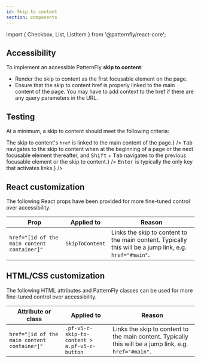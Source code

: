 ```yaml
---
id: Skip to content
section: components
---
```


import { Checkbox, List, ListItem } from '@patternfly/react-core';

## Accessibility

To implement an accessible PatternFly **skip to content**:

- Render the skip to content as the first focusable element on the page.
- Ensure that the skip to content href is properly linked to the main content of the page. You may have to add context to the href if there are any query parameters in the URL.

## Testing

At a minimum, a skip to content should meet the following criteria:

<List isPlain>
  <ListItem>
    <Checkbox id="skip-to-content-a11y-checkbox-1" label="The skip to content is the first focusable element on the page." description="When content is repeated on several pages - such as actions in a header or navigation links in a sidebar - users navigating via keyboard or other assistive technologies would need to navigate through that content every time. Placing a skip to content as the first focusable element helps users avoid this repeated content." />
  </ListItem>
  <ListItem>
    <Checkbox id="skip-to-content-a11y-checkbox-2" label={<span>The skip to content's <code className="ws-code">href</code> is linked to the main content of the page.</span>} />
  </ListItem>
  <ListItem>
    <Checkbox id="skip-to-content-a11y-checkbox-3" label="Standard keyboard navigation can be used to navigate between the skip to content and other focusable elements." description={<span><kbd>Tab</kbd> navigates to the skip to content when at the beginning of a page or the next focusable element thereafter, and <kbd>Shift</kbd> + <kbd>Tab</kbd> navigates to the previous focusable element or the skip to content.</span>} />
  </ListItem>
  <ListItem>
    <Checkbox id="skip-to-content-a11y-checkbox-4" label="Standard keyboard interaction can be used to activate the skip to content." description={<span><kbd>Enter</kbd> is typically the only key that activates links.</span>} />
  </ListItem>
</List>

## React customization

The following React props have been provided for more fine-tuned control over accessibility.

| Prop | Applied to | Reason | 
|---|---|---|
| `href="[id of the main content container]"` | `SkipToContent` | Links the skip to content to the main content. Typically this will be a jump link, e.g. `href="#main"`. |

## HTML/CSS customization

The following HTML attributes and PatternFly classes can be used for more fine-tuned control over accessibility.

| Attribute or class | Applied to | Reason | 
|---|---|---|
| `href="[id of the main content container]"` | `.pf-v5-c-skip-to-content > a.pf-v5-c-button` | Links the skip to content to the main content. Typically this will be a jump link, e.g. `href="#main"`. |

